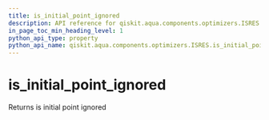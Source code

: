 ```yaml
---
title: is_initial_point_ignored
description: API reference for qiskit.aqua.components.optimizers.ISRES.is_initial_point_ignored
in_page_toc_min_heading_level: 1
python_api_type: property
python_api_name: qiskit.aqua.components.optimizers.ISRES.is_initial_point_ignored
---
```


# is\_initial\_point\_ignored

Returns is initial point ignored

